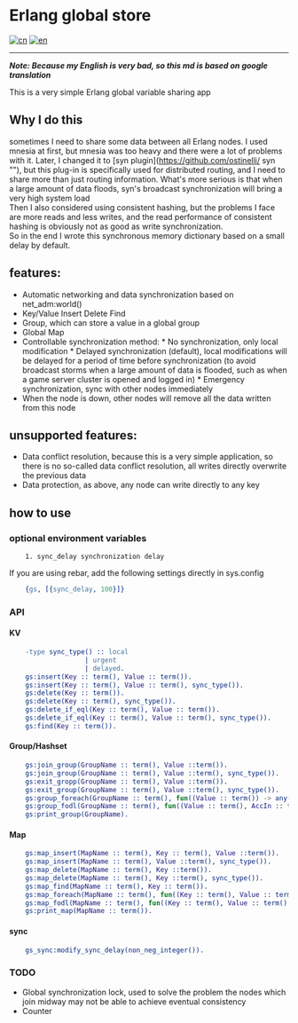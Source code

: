 # Erlang global store
[![cn](https://img.shields.io/badge/lang-中文-blue.svg)](https://github.com/lafirest/erlang_global_store/blob/main/README.md)
[![en](https://img.shields.io/badge/lang-English-red.svg)](https://github.com/lafirest/erlang_global_store/blob/main/README_en.md)

------
***Note: Because my English is very bad, so this md is based on google translation***

   This is a very simple Erlang global variable sharing app
## Why I do this
   sometimes I need to share some data between all Erlang nodes. I used mnesia at first, but mnesia was too heavy and there were a lot of problems with it. Later, I changed it to [syn plugin](https://github.com/ostinelli/ syn ""), but this plug-in is specifically used for distributed routing, and I need to share more than just routing information. What's more serious is that when a large amount of data floods, syn's broadcast synchronization will bring a very high system load  
    Then I also considered using consistent hashing, but the problems I face are more reads and less writes, and the read performance of consistent hashing is obviously not as good as write synchronization.  
    So in the end I wrote this synchronous memory dictionary based on a small delay by default.  

## features:
   * Automatic networking and data synchronization based on net_adm:world()
   * Key/Value Insert Delete Find
   * Group, which can store a value in a global group
   * Global Map 
   * Controllable synchronization method:
         * No synchronization, only local modification
         * Delayed synchronization (default), local modifications will be delayed for a period of time before synchronization (to avoid broadcast storms when a large amount of data is flooded, such as when a game server cluster is opened and logged in)
         * Emergency synchronization, sync with other nodes immediately
   * When the node is down, other nodes will remove all the data written from this node
## unsupported features:
   * Data conflict resolution, because this is a very simple application, so there is no so-called data conflict resolution, all writes directly overwrite the previous data
   * Data protection, as above, any node can write directly to any key
## how to use
### optional environment variables
        
        1. sync_delay synchronization delay
   If you are using rebar, add the following settings directly in sys.config
```Erlang
    {gs, [{sync_delay, 100}]}
```
### API
#### KV
```Erlang
    -type sync_type() :: local
                   | urgent
                   | delayed.
    gs:insert(Key :: term(), Value :: term()).
    gs:insert(Key :: term(), Value :: term(), sync_type()).
    gs:delete(Key :: term()).
    gs:delete(Key :: term(), sync_type()).
    gs:delete_if_eql(Key :: term(), Value :: term()).
    gs:delete_if_eql(Key :: term(), Value :: term(), sync_type()).
    gs:find(Key :: term()).
```
#### Group/Hashset
```Erlang
    gs:join_group(GroupName :: term(), Value ::term()).
    gs:join_group(GroupName :: term(), Value ::term(), sync_type()).
    gs:exit_gropp(GroupName :: term(), Value ::term()).
    gs:exit_group(GroupName :: term(), Value ::term(), sync_type()).
    gs:group_foreach(GroupName :: term(), fun((Value :: term()) -> any())).
    gs:group_fodl(GroupName :: term(), fun((Value :: term(), AccIn :: term()) -> AccOut :: term())).
    gs:print_group(GroupName).
```
#### Map
```Erlang
    gs:map_insert(MapName :: term(), Key :: term(), Value ::term()).
    gs:map_insert(MapName :: term(), Value ::term(), sync_type()).
    gs:map_delete(MapName :: term(), Key ::term()).
    gs:map_delete(MapName :: term(), Key ::term(), sync_type()).
    gs:map_find(MapName :: term(), Key :: term()).
    gs:map_foreach(MapName :: term(), fun((Key :: term(), Value :: term()) -> any())).
    gs:map_fodl(MapName :: term(), fun((Key :: term(), Value :: term(), AccIn :: term()) -> AccOut :: term())).
    gs:print_map(MapName :: term()).
```
#### sync
```Erlang
    gs_sync:modify_sync_delay(non_neg_integer()).
```
### TODO
   * Global synchronization lock, used to solve the problem the nodes which join midway may not be able to achieve eventual consistency
   * Counter
